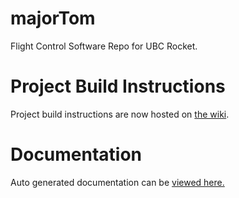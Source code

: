 # majorTom
Flight Control Software Repo for UBC Rocket.

# Project Build Instructions
Project build instructions are now hosted on [the wiki](https://github.com/UBC-Rocket/majorTom/wiki/Project-Build-Instructions).

# Documentation
Auto generated documentation can be [viewed here.](https://ubc-rocket.github.io/majorTom/docs/html/)
